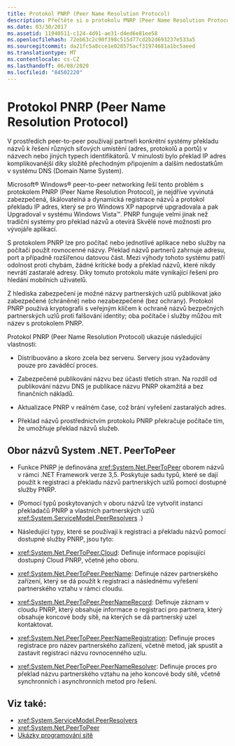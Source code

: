 ```yaml
---
title: Protokol PNRP (Peer Name Resolution Protocol)
description: Přečtěte si o protokolu PNRP (Peer Name Resolution Protocol), zabezpečené, škálovatelné a dynamické registraci názvů a protokolu překladu názvů.
ms.date: 03/30/2017
ms.assetid: 11940511-c124-4d91-ae31-d4ed6e81ee58
ms.openlocfilehash: 72eb63c2c90f398c515d77cd2b2d693237e533a5
ms.sourcegitcommit: da21fc5a8cce1e028575acf31974681a1bc5aeed
ms.translationtype: MT
ms.contentlocale: cs-CZ
ms.lasthandoff: 06/08/2020
ms.locfileid: "84502220"
---
```

# <a name="peer-name-resolution-protocol"></a>Protokol PNRP (Peer Name Resolution Protocol)
V prostředích peer-to-peer používají partneři konkrétní systémy překladu názvů k řešení různých síťových umístění (adres, protokolů a portů) v názvech nebo jiných typech identifikátorů. V minulosti bylo překlad IP adres komplikovanější díky složitě přechodným připojením a dalším nedostatkům v systému DNS (Domain Name System).  
  
 Microsoft® Windows® peer-to-peer networking řeší tento problém s protokolem PNRP (Peer Name Resolution Protocol), je nejdříve vyvinutá zabezpečená, škálovatelná a dynamická registrace názvů a protokol překladu IP adres, který se pro Windows XP napoprvé upgradovala a pak Upgradoval v systému Windows Vista™. PNRP funguje velmi jinak než tradiční systémy pro překlad názvů a otevírá Skvělé nové možnosti pro vývojáře aplikací.  
  
 S protokolem PNRP lze pro počítač nebo jednotlivé aplikace nebo služby na počítači použít rovnocenné názvy. Překlad názvů partnerů zahrnuje adresu, port a případně rozšířenou datovou část. Mezi výhody tohoto systému patří odolnost proti chybám, žádné kritické body a překlad názvů, které nikdy nevrátí zastaralé adresy. Díky tomuto protokolu máte vynikající řešení pro hledání mobilních uživatelů.  
  
 Z hlediska zabezpečení je možné názvy partnerských uzlů publikovat jako zabezpečené (chráněné) nebo nezabezpečené (bez ochrany). Protokol PNRP používá kryptografii s veřejným klíčem k ochraně názvů bezpečných partnerských uzlů proti falšování identity; oba počítače i služby můžou mít název s protokolem PNRP.  
  
Protokol PNRP (Peer Name Resolution Protocol) ukazuje následující vlastnosti:  
  
- Distribuováno a skoro zcela bez serveru. Servery jsou vyžadovány pouze pro zaváděcí proces.  
  
- Zabezpečené publikování názvu bez účasti třetích stran. Na rozdíl od publikování názvu DNS je publikace názvu PNRP okamžitá a bez finančních nákladů.  
  
- Aktualizace PNRP v reálném čase, což brání vyřešení zastaralých adres.  
  
- Překlad názvů prostřednictvím protokolu PNRP překračuje počítače tím, že umožňuje překlad názvů služeb.  
  
## <a name="the-systemnetpeertopeer-namespace"></a>Obor názvů System .NET. PeerToPeer  
  
- Funkce PNRP je definována <xref:System.Net.PeerToPeer> oborem názvů v rámci .NET Framework verze 3,5. Poskytuje sadu typů, které se dají použít k registraci a překladu názvů partnerských uzlů pomocí dostupné služby PNRP.  
  
- (Pomocí typů poskytovaných v oboru názvů lze vytvořit instanci překladačů PNRP a vlastních partnerských uzlů <xref:System.ServiceModel.PeerResolvers> .)  
  
- Následující typy, které se používají k registraci a překladu názvů pomocí dostupné služby PNRP, jsou tyto:  
  
- <xref:System.Net.PeerToPeer.Cloud>: Definuje informace popisující dostupný Cloud PNRP, včetně jeho oboru.  
  
- <xref:System.Net.PeerToPeer.PeerName>: Definuje název partnerského zařízení, který se dá použít k registraci a následnému vyřešení partnerského vztahu v rámci cloudu.  
  
- <xref:System.Net.PeerToPeer.PeerNameRecord>: Definuje záznam v cloudu PNRP, který obsahuje informace o registraci pro partnera, který obsahuje koncové body sítě, na kterých se dá partnerský uzel kontaktovat.  
  
- <xref:System.Net.PeerToPeer.PeerNameRegistration>: Definuje proces registrace pro název partnerského zařízení, včetně metod, jak spustit a zastavit registraci názvu rovnocenného uzlu.  
  
- <xref:System.Net.PeerToPeer.PeerNameResolver>: Definuje proces pro překlad názvu partnerského vztahu na jeho koncové body sítě, včetně synchronních i asynchronních metod pro řešení.  
  
## <a name="see-also"></a>Viz také:

- <xref:System.ServiceModel.PeerResolvers>
- <xref:System.Net.PeerToPeer>
- [Ukázky programování sítě](network-programming-samples.md)

<!-- to-do: review sample links
- [PeerToPeer Technology Sample](https://go.microsoft.com/fwlink/?LinkID=179571)
-->
